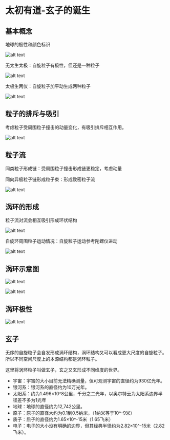 # 太初有道-玄子的诞生

## 基本概念

地球的极性和颜色标识

![alt text](assets/xuan00.png)

无太生太极：自旋粒子有极性，但还是一种粒子

![alt text](assets/xuan01.png)

太极生两仪：自旋粒子加平动生成两种粒子

![alt text](assets/xuan03.png)

## 粒子的排斥与吸引

考虑粒子受周围粒子撞击的动量变化，有吸引排斥相互作用。

![alt text](assets/xuan04.png)

## 粒子流

同类粒子形成链：受周围粒子撞击形成链更稳定，考虑动量

同向异极粒子链形成粒子束：形成致密粒子流

![alt text](assets/xuan05.png)

## 涡环的形成

粒子流对流会相互吸引形成环状结构

![alt text](assets/xuan06.png)

自旋环周围粒子运动情况：自旋粒子运动参考陀螺仪进动

![alt text](assets/xuan07.png)

## 涡环示意图

![alt text](assets/xuan08.png)

![alt text](assets/xuan09.png)

## 涡环极性

![alt text](assets/xuan10.png)

## 玄子

无序的自旋粒子会自发形成涡环结构，涡环结构又可以看成更大尺度的自旋粒子。所以不同空间尺度上的本源结构都是涡环粒子。

这里将涡环粒子叫做玄子，玄之又玄形成不同维度的世界。

- 宇宙：宇宙的大小目前无法精确测量，但可观测宇宙的直径约为930亿光年。
- 银河系：银河系的直径约为10万光年。
- 太阳系：约为1.496×10^8公里，千分之二光年，以奥尔特云为太阳系边界半径差不多为1光年
- 地球：地球的直径约为12,742公里。
- 原子：原子的直径大约为0.1到0.5纳米，（1纳米等于10^-9米）
- 质子：质子的直径约为1.65×10^-15米（1.65飞米）
- 电子：电子的大小没有明确的边界，但其经典半径约为2.82×10^-15米（2.82飞米）。
